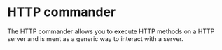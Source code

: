 # HTTP commander

The HTTP commander allows you to execute HTTP methods on a HTTP server and is ment as a generic way to interact with a server.
